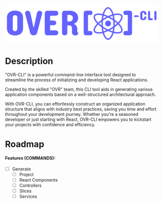 <p align="center">
	<img  src=".md/ovrcli.logo.svg" />
</p>

# Description

"OVR-CLI" is a powerful command-line interface tool designed to streamline the process of initializing and developing React applications.

Created by the skilled "OVR" team, this CLI tool aids in generating various application components based on a well-structured architectural approach.

With OVR-CLI, you can effortlessly construct an organized application structure that aligns with industry best practices, saving you time and effort throughout your development journey. Whether you're a seasoned developer or just starting with React, OVR-CLI empowers you to kickstart your projects with confidence and efficiency.

# Roadmap

#### Features (COMMANDS):

- [ ] Generate
  - [ ] Project
  - [ ] React Components
  - [ ] Controllers
  - [ ] Slices
  - [ ] Services
